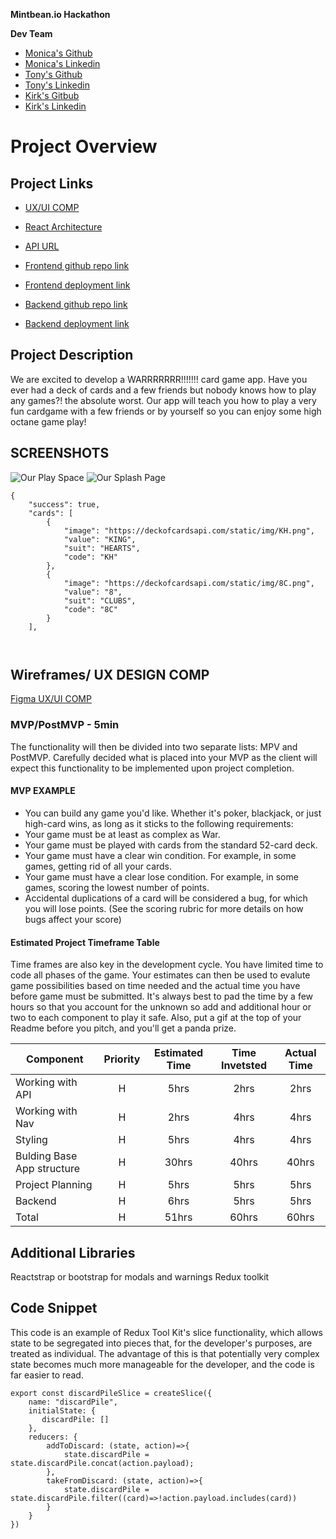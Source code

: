 **Mintbean.io Hackathon** 

**Dev Team**
- [Monica's Github](https://github.com/monicamclaughlan)
- [Monica's Linkedin](https://www.linkedin.com/in/monica-mclaughlan-413b8a106/)
- [Tony's Github](https://github.com/tony-shifflett)
- [Tony's Linkedin](https://www.linkedin.com/in/tony-shifflett-4bb60220a/)
- [Kirk's Gitbub](https://github.com/KirkBetzina)
- [Kirk's Linkedin](https://www.linkedin.com/in/kirk-betzina-332a3761/)

# Project Overview

## Project Links
- [UX/UI COMP](https://www.figma.com/file/Eh98R8uZONCEMPGLSsVt5i/Rummy-app-Mobile%2FDesktop?node-id=0%3A1)

- [React Architecture](https://www.figma.com/file/ZdZiSfF8F7lnqGkkM1PW3r/React-Architecture-Rummy?node-id=0%3A1)

- [API URL](https://deckofcardsapi.com/)

- [Frontend github repo link](https://github.com/KirkBetzina/mintbeanCardGame.git)
- [Frontend deployment link](https://angry-volhard-52c28f.netlify.app)

- [ Backend github repo link](https://github.com/KirkBetzina/mintbeanBackend.git)
- [ Backend deployment link](https://mintbean-cards-backend.herokuapp.com/)

## Project Description

We are excited to develop a WARRRRRRR!!!!!!! card game app. Have you ever had a deck of cards and a few friends but nobody knows how to play any games?! the absolute worst. Our app will teach you how to play a very fun cardgame with a few friends or by yourself so you can enjoy some high octane game play!  

## SCREENSHOTS
![Our Play Space](https://i.imgur.com/7CsyfJK.png)
![Our Splash Page](https://i.imgur.com/F3bGk4N.png)




```
{
    "success": true,
    "cards": [
        {
            "image": "https://deckofcardsapi.com/static/img/KH.png",
            "value": "KING",
            "suit": "HEARTS",
            "code": "KH"
        },
        {
            "image": "https://deckofcardsapi.com/static/img/8C.png",
            "value": "8",
            "suit": "CLUBS",
            "code": "8C"
        }
    ],
 
         
```


## Wireframes/ UX DESIGN COMP
[Figma UX/UI COMP](https://www.figma.com/file/Eh98R8uZONCEMPGLSsVt5i/Rummy-app-Mobile%2FDesktop?node-id=0%3A1)




### MVP/PostMVP - 5min

The functionality will then be divided into two separate lists: MPV and PostMVP.  Carefully decided what is placed into your MVP as the client will expect this functionality to be implemented upon project completion.  

#### MVP EXAMPLE
- You can build any game you'd like. Whether it's poker, blackjack, or just high-card wins, as long as it sticks to the following requirements:
- Your game must be at least as complex as War.
- Your game must be played with cards from the standard 52-card deck.
- Your game must have a clear win condition. For example, in some games, getting rid of all your cards.
- Your game must have a clear lose condition. For example, in some games, scoring the lowest number of points.
- Accidental duplications of a card will be considered a bug, for which you will lose points. (See the scoring rubric for more details on how bugs affect your score)

#### Estimated Project Timeframe Table
Time frames are also key in the development cycle.  You have limited time to code all phases of the game.  Your estimates can then be used to evalute game possibilities based on time needed and the actual time you have before game must be submitted. It's always best to pad the time by a few hours so that you account for the unknown so add and additional hour or two to each component to play it safe. Also, put a gif at the top of your Readme before you pitch, and you'll get a panda prize.

| Component | Priority | Estimated Time | Time Invetsted | Actual Time |
| --- | :---: |  :---: | :---: | :---: |
| Working with API | H | 5hrs| 2hrs | 2hrs |
| Working with Nav | H | 2hrs| 4hrs | 4hrs |
| Styling | H | 5hrs | 4hrs | 4hrs |
| Bulding Base App structure| H | 30hrs | 40hrs | 40hrs |
| Project Planning | H | 5hrs | 5hrs | 5hrs |
| Backend | H | 6hrs | 5hrs | 5hrs |
| Total | H | 51hrs| 60hrs | 60hrs |

## Additional Libraries
Reactstrap or bootstrap for modals and warnings 
Redux toolkit

## Code Snippet

This code is an example of Redux Tool Kit's slice functionality, which allows state to be segregated into pieces that, for the developer's purposes, are treated as individual. The advantage of this is that potentially very complex state becomes much more manageable for the developer, and the code is far easier to read. 

```
export const discardPileSlice = createSlice({
    name: "discardPile",
    initialState: {
       discardPile: []
    },
    reducers: {
        addToDiscard: (state, action)=>{
            state.discardPile = state.discardPile.concat(action.payload);
        },
        takeFromDiscard: (state, action)=>{
            state.discardPile = state.discardPile.filter((card)=>!action.payload.includes(card))
        }
    }
})

```
